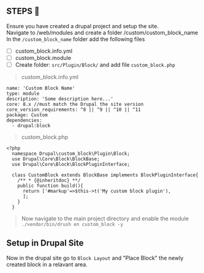 ## STEPS 📔
Ensure you have created a drupal project and setup the site. <br>
Navigate to /web/modules and create a folder /custom/custom_block_name <br>
In the `/custom_block_name` folder add the following files
- [ ] custom_block.info.yml
- [ ] custom_block.module
- [ ] Create folder: `src/Plugin/Block/` and add file `custom_block.php`
> custom_block.info.yml
```
name: 'Custom Block Name'
type: module
description: 'Some description here...'
core: 8.x //must match the Drupal the site version
core_version_requirements: ^8 || ^9 || ^10 || ^11
package: Custom
dependencies:
  - drupal:block
```
> custom_block.php
```
<?php
  namespace Drupal\custom_block\Plugin\Block;
  use Drupal\Core\Block\BlockBase;
  use Drupal\Core\Block\BlockPluginInterface;

  class CustomBlock extends BlockBase implements BlockPluginInterface{
    /** * {@inheritdoc} **/
    public function build(){
      return ['#markup'=>$this->t('My custom block plugin'),
      ];
    }
  }
```
> Now navigate to the main project directory and enable the module `./vendor/bin/drush en custom_block -y`
## Setup in Drupal Site
Now in the drupal site go to `Block Layout` and "Place Block" the newly created block in a relavant area.
